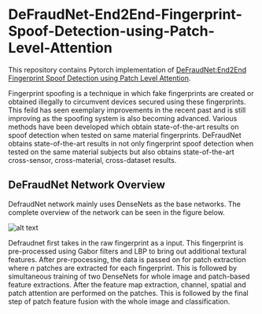 # DeFraudNet-End2End-Fingerprint-Spoof-Detection-using-Patch-Level-Attention
This repository contains Pytorch implementation of [DeFraudNet:End2End Fingerprint Spoof Detection using Patch Level Attention](https://ieeexplore.ieee.org/iel7/9087828/9093261/09093397.pdf).

Fingerprint spoofing is a technique in which fake fingerprints are created or obtained illegally to circumvent devices secured using these fingerprints. This feild has seen exemplary improvements in the recent past and is still improving as the spoofing system is also becoming advanced. Various methods have been developed which obtain state-of-the-art results on spoof detection when tested on same material fingerprints. DeFraudNet obtains state-of-the-art results in not only fingerprint spoof detection when tested on the same material subjects but also obtains state-of-the-art cross-sensor, cross-material, cross-dataset results. 

## DeFraudNet Network Overview

DefraudNet network mainly uses DenseNets as the base networks. The complete overview of the network can be seen in the figure below.
 
![alt text](https://github.com/anushabvs/DeFraudNet-End2End-Fingerprint-Spoof-Detection-using-Patch-Level-Attention/blob/master/Images/Defraudnet_network.png "Figure.1. DeFraudNet complete network")

Defraudnet first takes in the raw fingerprint as a input. This fingerprint is pre-processed using Gabor filters and LBP to bring out additional textural features. After pre-rpocessing, the data is passed on for patch extraction where *n* patches are extracted for each fingerprint. This is followed by simultaneous training of two DenseNets for whole image and patch-based feature extractions. After the feature map extraction, channel, spatial and patch attention are performed on the patches. This is followed by the final step of patch feature fusion with the whole image and classification. 
